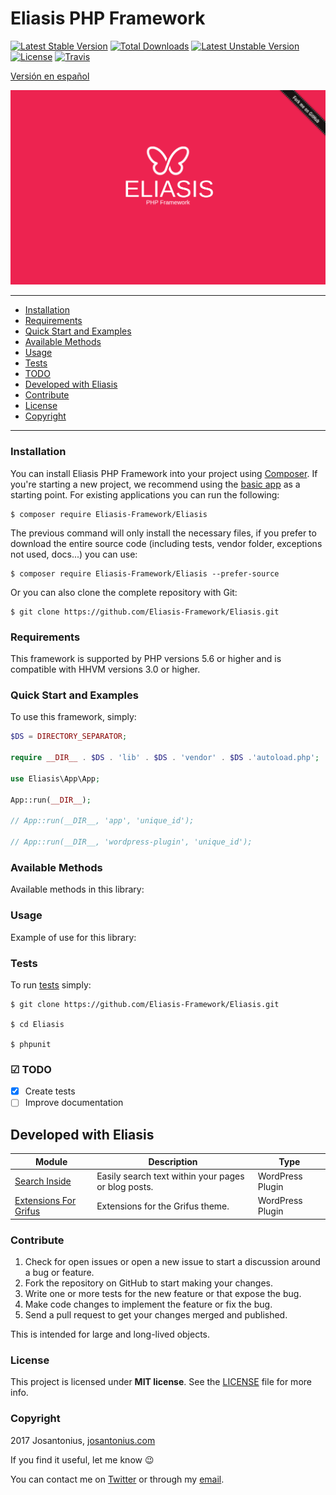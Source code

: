 # Eliasis PHP Framework

[![Latest Stable Version](https://poser.pugx.org/eliasis-framework/eliasis/v/stable)](https://packagist.org/packages/eliasis-framework/eliasis) [![Total Downloads](https://poser.pugx.org/eliasis-framework/eliasis/downloads)](https://packagist.org/packages/eliasis-framework/eliasis) [![Latest Unstable Version](https://poser.pugx.org/eliasis-framework/eliasis/v/unstable)](https://packagist.org/packages/eliasis-framework/eliasis) [![License](https://poser.pugx.org/eliasis-framework/eliasis/license)](https://packagist.org/packages/eliasis-framework/eliasis) [![Travis](https://travis-ci.org/eliasis-framework/Eliasis.svg)](https://travis-ci.org/eliasis-framework/Eliasis)

[Versión en español](README-ES.md)

![image](resources/eliasis-php-framework.png)

---

- [Installation](#installation)
- [Requirements](#requirements)
- [Quick Start and Examples](#quick-start-and-examples)
- [Available Methods](#available-methods)
- [Usage](#usage)
- [Tests](#tests)
- [TODO](#-todo)
- [Developed with Eliasis](#developed-with-eliasis)
- [Contribute](#contribute)
- [License](#license)
- [Copyright](#copyright)

---

### Installation

You can install Eliasis PHP Framework into your project using [Composer](http://getcomposer.org/download/). If you're starting a new project, we
recommend using the [basic app](https://github.com/eliasis-framework/app) as
a starting point. For existing applications you can run the following:

    $ composer require Eliasis-Framework/Eliasis

The previous command will only install the necessary files, if you prefer to download the entire source code (including tests, vendor folder, exceptions not used, docs...) you can use:

    $ composer require Eliasis-Framework/Eliasis --prefer-source

Or you can also clone the complete repository with Git:

	$ git clone https://github.com/Eliasis-Framework/Eliasis.git

### Requirements

This framework is supported by PHP versions 5.6 or higher and is compatible with HHVM versions 3.0 or higher.

### Quick Start and Examples

To use this framework, simply:

```php
$DS = DIRECTORY_SEPARATOR;

require __DIR__ . $DS . 'lib' . $DS . 'vendor' . $DS .'autoload.php';

use Eliasis\App\App;

App::run(__DIR__);

// App::run(__DIR__, 'app', 'unique_id');

// App::run(__DIR__, 'wordpress-plugin', 'unique_id');
```

### Available Methods

Available methods in this library:

### Usage

Example of use for this library:

### Tests 

To run [tests](tests/DataType/Test) simply:

    $ git clone https://github.com/Eliasis-Framework/Eliasis.git
    
    $ cd Eliasis

    $ phpunit

### ☑ TODO

- [x] Create tests
- [ ] Improve documentation

## Developed with Eliasis

| Module | Description | Type
| --- | --- | --- |
| [Search Inside](https://github.com/Josantonius/Search-Inside.git) | Easily search text within your pages or blog posts. | WordPress Plugin
| [Extensions For Grifus](https://github.com/Josantonius/Extensions-For-Grifus.git) | Extensions for the Grifus theme. | WordPress Plugin

### Contribute

1. Check for open issues or open a new issue to start a discussion around a bug or feature.
1. Fork the repository on GitHub to start making your changes.
1. Write one or more tests for the new feature or that expose the bug.
1. Make code changes to implement the feature or fix the bug.
1. Send a pull request to get your changes merged and published.

This is intended for large and long-lived objects.

### License

This project is licensed under **MIT license**. See the [LICENSE](LICENSE) file for more info.

### Copyright

2017 Josantonius, [josantonius.com](https://josantonius.com/)

If you find it useful, let me know :wink:

You can contact me on [Twitter](https://twitter.com/Josantonius) or through my [email](mailto:hello@josantonius.com).